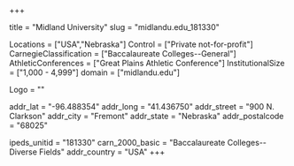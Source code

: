 
+++

title = "Midland University"
slug = "midlandu.edu_181330"

Locations = ["USA","Nebraska"]
Control = ["Private not-for-profit"]
CarnegieClassification = ["Baccalaureate Colleges--General"]
AthleticConferences = ["Great Plains Athletic Conference"]
InstitutionalSize = ["1,000 - 4,999"]
domain = ["midlandu.edu"]

Logo = ""

addr_lat = "-96.488354"
addr_long = "41.436750"
addr_street = "900 N. Clarkson"
addr_city = "Fremont"
addr_state = "Nebraska"
addr_postalcode = "68025"

ipeds_unitid = "181330"
carn_2000_basic = "Baccalaureate Colleges--Diverse Fields"
addr_country = "USA"
+++
    

